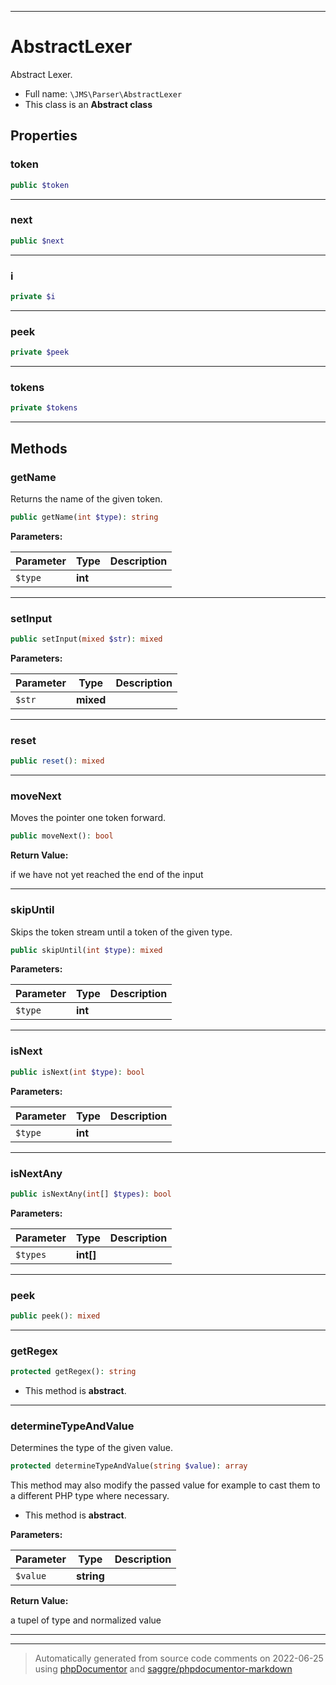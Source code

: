 ***

# AbstractLexer

Abstract Lexer.



* Full name: `\JMS\Parser\AbstractLexer`
* This class is an **Abstract class**



## Properties


### token



```php
public $token
```






***

### next



```php
public $next
```






***

### i



```php
private $i
```






***

### peek



```php
private $peek
```






***

### tokens



```php
private $tokens
```






***

## Methods


### getName

Returns the name of the given token.

```php
public getName(int $type): string
```








**Parameters:**

| Parameter | Type | Description |
|-----------|------|-------------|
| `$type` | **int** |  |




***

### setInput



```php
public setInput(mixed $str): mixed
```








**Parameters:**

| Parameter | Type | Description |
|-----------|------|-------------|
| `$str` | **mixed** |  |




***

### reset



```php
public reset(): mixed
```











***

### moveNext

Moves the pointer one token forward.

```php
public moveNext(): bool
```









**Return Value:**

if we have not yet reached the end of the input



***

### skipUntil

Skips the token stream until a token of the given type.

```php
public skipUntil(int $type): mixed
```








**Parameters:**

| Parameter | Type | Description |
|-----------|------|-------------|
| `$type` | **int** |  |




***

### isNext



```php
public isNext(int $type): bool
```








**Parameters:**

| Parameter | Type | Description |
|-----------|------|-------------|
| `$type` | **int** |  |




***

### isNextAny



```php
public isNextAny(int[] $types): bool
```








**Parameters:**

| Parameter | Type | Description |
|-----------|------|-------------|
| `$types` | **int[]** |  |




***

### peek



```php
public peek(): mixed
```











***

### getRegex



```php
protected getRegex(): string
```




* This method is **abstract**.






***

### determineTypeAndValue

Determines the type of the given value.

```php
protected determineTypeAndValue(string $value): array
```

This method may also modify the passed value for example to cast them to
a different PHP type where necessary.


* This method is **abstract**.



**Parameters:**

| Parameter | Type | Description |
|-----------|------|-------------|
| `$value` | **string** |  |


**Return Value:**

a tupel of type and normalized value



***


***
> Automatically generated from source code comments on 2022-06-25 using [phpDocumentor](http://www.phpdoc.org/) and [saggre/phpdocumentor-markdown](https://github.com/Saggre/phpDocumentor-markdown)
